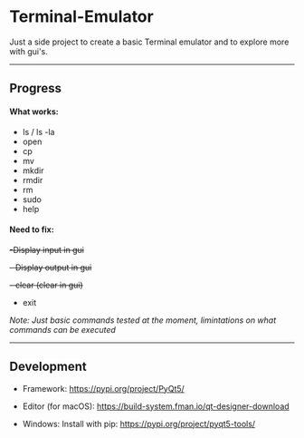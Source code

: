 # Terminal-Emulator

Just a side project to create a basic Terminal emulator and to explore more with gui's.

---
## Progress

#### What works:
- ls / ls -la
- open
- cp
- mv
- mkdir
- rmdir
- rm
- sudo
- help

#### Need to fix:
~~-Display input in gui~~

~~- Display output in gui~~

~~- clear (clear in gui)~~
- exit

*Note: Just basic commands tested at the moment, limintations on what commands can be executed*

-----------------------------------------------------------
## Development

- Framework: https://pypi.org/project/PyQt5/

- Editor (for macOS): https://build-system.fman.io/qt-designer-download
- Windows: Install with pip: https://pypi.org/project/pyqt5-tools/

